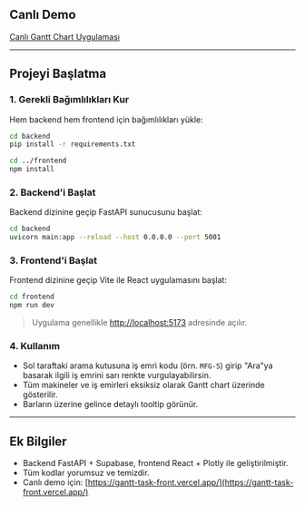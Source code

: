 ## Canlı Demo

[Canlı Gantt Chart Uygulaması](https://gantt-task-front.vercel.app/)

---

## Projeyi Başlatma

### 1. Gerekli Bağımlılıkları Kur

Hem backend hem frontend için bağımlılıkları yükle:

```bash
cd backend
pip install -r requirements.txt

cd ../frontend
npm install
```

### 2. Backend'i Başlat

Backend dizinine geçip FastAPI sunucusunu başlat:

```bash
cd backend
uvicorn main:app --reload --host 0.0.0.0 --port 5001
```


### 3. Frontend'i Başlat

Frontend dizinine geçip Vite ile React uygulamasını başlat:

```bash
cd frontend
npm run dev
```

> Uygulama genellikle [http://localhost:5173](http://localhost:5173) adresinde açılır.

### 4. Kullanım

- Sol taraftaki arama kutusuna iş emri kodu (örn. `MFG-5`) girip "Ara"ya basarak ilgili iş emrini sarı renkte vurgulayabilirsin.
- Tüm makineler ve iş emirleri eksiksiz olarak Gantt chart üzerinde gösterilir.
- Barların üzerine gelince detaylı tooltip görünür.

---

## Ek Bilgiler

- Backend FastAPI + Supabase, frontend React + Plotly ile geliştirilmiştir.
- Tüm kodlar yorumsuz ve temizdir.
- Canlı demo için: [https://gantt-task-front.vercel.app/](https://gantt-task-front.vercel.app/) 
